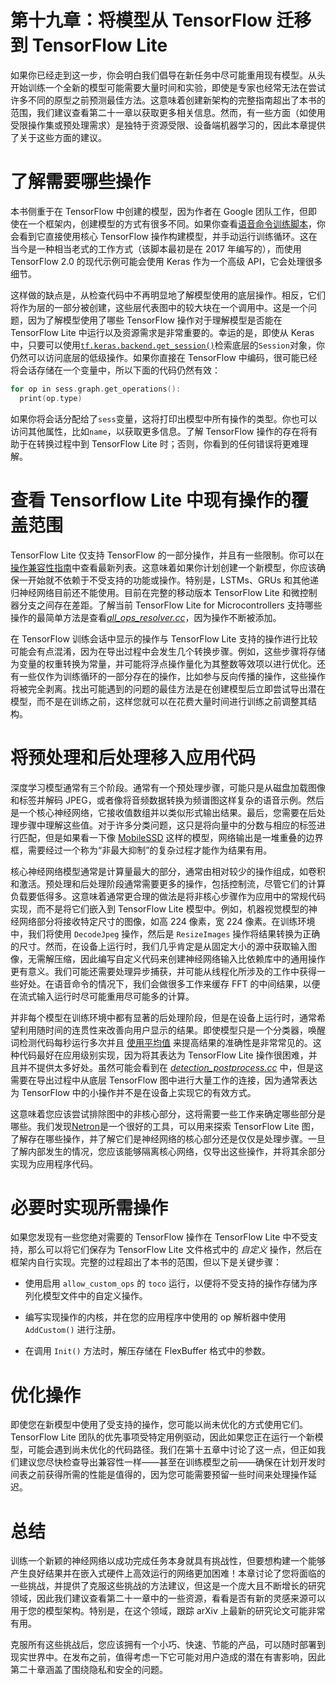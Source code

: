 # 第十九章：将模型从 TensorFlow 迁移到 TensorFlow Lite

如果你已经走到这一步，你会明白我们倡导在新任务中尽可能重用现有模型。从头开始训练一个全新的模型可能需要大量时间和实验，即使是专家也经常无法在尝试许多不同的原型之前预测最佳方法。这意味着创建新架构的完整指南超出了本书的范围，我们建议查看第二十一章以获取更多相关信息。然而，有一些方面（如使用受限操作集或预处理需求）是独特于资源受限、设备端机器学习的，因此本章提供了关于这些方面的建议。

# 了解需要哪些操作

本书侧重于在 TensorFlow 中创建的模型，因为作者在 Google 团队工作，但即使在一个框架内，创建模型的方式有很多不同。如果你查看[语音命令训练脚本](https://oreil.ly/ZTYu7)，你会看到它直接使用核心 TensorFlow 操作构建模型，并手动运行训练循环。这在当今是一种相当老式的工作方式（该脚本最初是在 2017 年编写的），而使用 TensorFlow 2.0 的现代示例可能会使用 Keras 作为一个高级 API，它会处理很多细节。

这样做的缺点是，从检查代码中不再明显地了解模型使用的底层操作。相反，它们将作为层的一部分被创建，这些层代表图中的较大块在一个调用中。这是一个问题，因为了解模型使用了哪些 TensorFlow 操作对于理解模型是否能在 TensorFlow Lite 中运行以及资源需求是非常重要的。幸运的是，即使从 Keras 中，只要可以使用[`tf.keras.backend.get_session()`](https://oreil.ly/4zurk)检索底层的`Session`对象，你仍然可以访问底层的低级操作。如果你直接在 TensorFlow 中编码，很可能已经将会话存储在一个变量中，所以下面的代码仍然有效：

```cpp
for op in sess.graph.get_operations():
  print(op.type)
```

如果你将会话分配给了`sess`变量，这将打印出模型中所有操作的类型。你也可以访问其他属性，比如`name`，以获取更多信息。了解 TensorFlow 操作的存在将有助于在转换过程中到 TensorFlow Lite 时；否则，你看到的任何错误将更难理解。

# 查看 Tensorflow Lite 中现有操作的覆盖范围

TensorFlow Lite 仅支持 TensorFlow 的一部分操作，并且有一些限制。你可以在[操作兼容性指南](https://oreil.ly/Pix9U)中查看最新列表。这意味着如果你计划创建一个新模型，你应该确保一开始就不依赖于不受支持的功能或操作。特别是，LSTMs、GRUs 和其他递归神经网络目前还不能使用。目前在完整的移动版本 TensorFlow Lite 和微控制器分支之间存在差距。了解当前 TensorFlow Lite for Microcontrollers 支持哪些操作的最简单方法是查看[*all_ops_resolver.cc*](https://oreil.ly/HNpmM)，因为操作不断被添加。

在 TensorFlow 训练会话中显示的操作与 TensorFlow Lite 支持的操作进行比较可能会有点混淆，因为在导出过程中会发生几个转换步骤。例如，这些步骤将存储为变量的权重转换为常量，并可能将浮点操作量化为其整数等效项以进行优化。还有一些仅作为训练循环的一部分存在的操作，比如参与反向传播的操作，这些操作将被完全剥离。找出可能遇到的问题的最佳方法是在创建模型后立即尝试导出潜在模型，而不是在训练之前，这样您就可以在花费大量时间进行训练之前调整其结构。

# 将预处理和后处理移入应用代码

深度学习模型通常有三个阶段。通常有一个预处理步骤，可能只是从磁盘加载图像和标签并解码 JPEG，或者像将音频数据转换为频谱图这样复杂的语音示例。然后是一个核心神经网络，它接收值数组并以类似形式输出结果。最后，您需要在后处理步骤中理解这些值。对于许多分类问题，这只是将向量中的分数与相应的标签进行匹配，但是如果看一下像 [MobileSSD](https://oreil.ly/QT_dS) 这样的模型，网络输出是一堆重叠的边界框，需要经过一个称为“非最大抑制”的复杂过程才能作为结果有用。

核心神经网络模型通常是计算量最大的部分，通常由相对较少的操作组成，如卷积和激活。预处理和后处理阶段通常需要更多的操作，包括控制流，尽管它们的计算负载要低得多。这意味着通常更合理的做法是将非核心步骤作为应用中的常规代码实现，而不是将它们嵌入到 TensorFlow Lite 模型中。例如，机器视觉模型的神经网络部分将接收特定尺寸的图像，如高 224 像素，宽 224 像素。在训练环境中，我们将使用 `DecodeJpeg` 操作，然后是 `ResizeImages` 操作将结果转换为正确的尺寸。然而，在设备上运行时，我们几乎肯定是从固定大小的源中获取输入图像，无需解压缩，因此编写自定义代码来创建神经网络输入比依赖库中的通用操作更有意义。我们可能还需要处理异步捕获，并可能从线程化所涉及的工作中获得一些好处。在语音命令的情况下，我们会做很多工作来缓存 FFT 的中间结果，以便在流式输入运行时尽可能重用尽可能多的计算。

并非每个模型在训练环境中都有显著的后处理阶段，但是在设备上运行时，通常希望利用随时间的连贯性来改善向用户显示的结果。即使模型只是一个分类器，唤醒词检测代码每秒运行多次并且 [使用平均值](https://oreil.ly/E68Q4) 来提高结果的准确性是非常常见的。这种代码最好在应用级别实现，因为将其表达为 TensorFlow Lite 操作很困难，并且并不提供太多好处。虽然可能会看到在 [*detection_postprocess.cc*](https://oreil.ly/IMlsT) 中，但是这需要在导出过程中从底层 TensorFlow 图中进行大量工作的连接，因为通常表达为 TensorFlow 中的小操作并不是在设备上实现它的有效方式。

这意味着您应该尝试排除图中的非核心部分，这将需要一些工作来确定哪些部分是哪些。我们发现[Netron](https://oreil.ly/qoQNY)是一个很好的工具，可以用来探索 TensorFlow Lite 图，了解存在哪些操作，并了解它们是神经网络的核心部分还是仅仅是处理步骤。一旦了解内部发生的情况，您应该能够隔离核心网络，仅导出这些操作，并将其余部分实现为应用程序代码。

# 必要时实现所需操作

如果您发现有一些您绝对需要的 TensorFlow 操作在 TensorFlow Lite 中不受支持，那么可以将它们保存为 TensorFlow Lite 文件格式中的 *自定义* 操作，然后在框架内自行实现。完整的过程超出了本书的范围，但以下是关键步骤：

+   使用启用 `allow_custom_ops` 的 `toco` 运行，以便将不受支持的操作存储为序列化模型文件中的自定义操作。

+   编写实现操作的内核，并在您的应用程序中使用的 op 解析器中使用 `AddCustom()` 进行注册。

+   在调用 `Init()` 方法时，解压存储在 FlexBuffer 格式中的参数。

# 优化操作

即使您在新模型中使用了受支持的操作，您可能以尚未优化的方式使用它们。TensorFlow Lite 团队的优先事项受特定用例驱动，因此如果您正在运行一个新模型，可能会遇到尚未优化的代码路径。我们在第十五章中讨论了这一点，但正如我们建议您尽快检查导出兼容性一样——甚至在训练模型之前——确保在计划开发时间表之前获得所需的性能是值得的，因为您可能需要预留一些时间来处理操作延迟。

# 总结

训练一个新颖的神经网络以成功完成任务本身就具有挑战性，但要想构建一个能够产生良好结果并在嵌入式硬件上高效运行的网络更加困难！本章讨论了您将面临的一些挑战，并提供了克服这些挑战的方法建议，但这是一个庞大且不断增长的研究领域，因此我们建议查看第二十一章中的一些资源，看看是否有新的灵感来源可以用于您的模型架构。特别是，在这个领域，跟踪 arXiv 上最新的研究论文可能非常有用。

克服所有这些挑战后，您应该拥有一个小巧、快速、节能的产品，可以随时部署到现实世界中。在发布之前，值得考虑一下它可能对用户造成的潜在有害影响，因此第二十章涵盖了围绕隐私和安全的问题。
